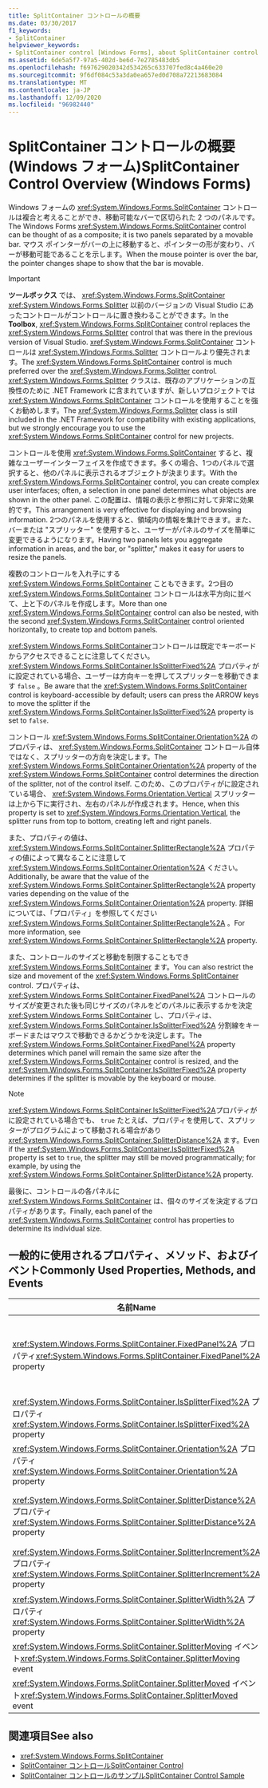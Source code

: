 ```yaml
---
title: SplitContainer コントロールの概要
ms.date: 03/30/2017
f1_keywords:
- SplitContainer
helpviewer_keywords:
- SplitContainer control [Windows Forms], about SplitContainer control
ms.assetid: 6de5a5f7-97a5-402d-be6d-7e2785483db5
ms.openlocfilehash: f697629020342d534265c633707fed8c4a460e20
ms.sourcegitcommit: 9f6df084c53a3da0ea657ed0d708a72213683084
ms.translationtype: MT
ms.contentlocale: ja-JP
ms.lasthandoff: 12/09/2020
ms.locfileid: "96982440"
---
```

# <a name="splitcontainer-control-overview-windows-forms"></a><span data-ttu-id="26810-102">SplitContainer コントロールの概要 (Windows フォーム)</span><span class="sxs-lookup"><span data-stu-id="26810-102">SplitContainer Control Overview (Windows Forms)</span></span>

<span data-ttu-id="26810-103">Windows フォームの <xref:System.Windows.Forms.SplitContainer> コントロールは複合と考えることができ、移動可能なバーで区切られた 2 つのパネルです。</span><span class="sxs-lookup"><span data-stu-id="26810-103">The Windows Forms <xref:System.Windows.Forms.SplitContainer> control can be thought of as a composite; it is two panels separated by a movable bar.</span></span> <span data-ttu-id="26810-104">マウス ポインターがバーの上に移動すると、ポインターの形が変わり、バーが移動可能であることを示します。</span><span class="sxs-lookup"><span data-stu-id="26810-104">When the mouse pointer is over the bar, the pointer changes shape to show that the bar is movable.</span></span>  
  
> [!IMPORTANT]
> <span data-ttu-id="26810-105">**ツールボックス** では、 <xref:System.Windows.Forms.SplitContainer> <xref:System.Windows.Forms.Splitter> 以前のバージョンの Visual Studio にあったコントロールがコントロールに置き換わることができます。</span><span class="sxs-lookup"><span data-stu-id="26810-105">In the **Toolbox**, <xref:System.Windows.Forms.SplitContainer> control replaces the <xref:System.Windows.Forms.Splitter> control that was there in the previous version of Visual Studio.</span></span> <span data-ttu-id="26810-106"><xref:System.Windows.Forms.SplitContainer> コントロールは <xref:System.Windows.Forms.Splitter> コントロールより優先されます。</span><span class="sxs-lookup"><span data-stu-id="26810-106">The <xref:System.Windows.Forms.SplitContainer> control is much preferred over the <xref:System.Windows.Forms.Splitter> control.</span></span> <span data-ttu-id="26810-107"><xref:System.Windows.Forms.Splitter> クラスは、既存のアプリケーションの互換性のために .NET Framework に含まれていますが、新しいプロジェクトでは <xref:System.Windows.Forms.SplitContainer> コントロールを使用することを強くお勧めします。</span><span class="sxs-lookup"><span data-stu-id="26810-107">The <xref:System.Windows.Forms.Splitter> class is still included in the .NET Framework for compatibility with existing applications, but we strongly encourage you to use the <xref:System.Windows.Forms.SplitContainer> control for new projects.</span></span>  
  
 <span data-ttu-id="26810-108">コントロールを使用 <xref:System.Windows.Forms.SplitContainer> すると、複雑なユーザーインターフェイスを作成できます。多くの場合、1つのパネルで選択すると、他のパネルに表示されるオブジェクトが決まります。</span><span class="sxs-lookup"><span data-stu-id="26810-108">With the <xref:System.Windows.Forms.SplitContainer> control, you can create complex user interfaces; often, a selection in one panel determines what objects are shown in the other panel.</span></span> <span data-ttu-id="26810-109">この配置は、情報の表示と参照に対して非常に効果的です。</span><span class="sxs-lookup"><span data-stu-id="26810-109">This arrangement is very effective for displaying and browsing information.</span></span> <span data-ttu-id="26810-110">2つのパネルを使用すると、領域内の情報を集計できます。また、バーまたは "スプリッター" を使用すると、ユーザーがパネルのサイズを簡単に変更できるようになります。</span><span class="sxs-lookup"><span data-stu-id="26810-110">Having two panels lets you aggregate information in areas, and the bar, or "splitter," makes it easy for users to resize the panels.</span></span>  
  
 <span data-ttu-id="26810-111">複数のコントロールを入れ子にする <xref:System.Windows.Forms.SplitContainer> こともできます。2つ目の <xref:System.Windows.Forms.SplitContainer> コントロールは水平方向に並べて、上と下のパネルを作成します。</span><span class="sxs-lookup"><span data-stu-id="26810-111">More than one <xref:System.Windows.Forms.SplitContainer> control can also be nested, with the second <xref:System.Windows.Forms.SplitContainer> control oriented horizontally, to create top and bottom panels.</span></span>  
  
 <span data-ttu-id="26810-112"><xref:System.Windows.Forms.SplitContainer>コントロールは既定でキーボードからアクセスできることに注意してください。 <xref:System.Windows.Forms.SplitContainer.IsSplitterFixed%2A> プロパティがに設定されている場合、ユーザーは方向キーを押してスプリッターを移動できます `false` 。</span><span class="sxs-lookup"><span data-stu-id="26810-112">Be aware that the <xref:System.Windows.Forms.SplitContainer> control is keyboard-accessible by default; users can press the ARROW keys to move the splitter if the <xref:System.Windows.Forms.SplitContainer.IsSplitterFixed%2A> property is set to `false`.</span></span>  
  
 <span data-ttu-id="26810-113">コントロール <xref:System.Windows.Forms.SplitContainer.Orientation%2A> のプロパティは、 <xref:System.Windows.Forms.SplitContainer> コントロール自体ではなく、スプリッターの方向を決定します。</span><span class="sxs-lookup"><span data-stu-id="26810-113">The <xref:System.Windows.Forms.SplitContainer.Orientation%2A> property of the <xref:System.Windows.Forms.SplitContainer> control determines the direction of the splitter, not of the control itself.</span></span> <span data-ttu-id="26810-114">このため、このプロパティがに設定されている場合、 <xref:System.Windows.Forms.Orientation.Vertical> スプリッターは上から下に実行され、左右のパネルが作成されます。</span><span class="sxs-lookup"><span data-stu-id="26810-114">Hence, when this property is set to <xref:System.Windows.Forms.Orientation.Vertical>, the splitter runs from top to bottom, creating left and right panels.</span></span>  
  
 <span data-ttu-id="26810-115">また、プロパティの値は、 <xref:System.Windows.Forms.SplitContainer.SplitterRectangle%2A> プロパティの値によって異なることに注意して <xref:System.Windows.Forms.SplitContainer.Orientation%2A> ください。</span><span class="sxs-lookup"><span data-stu-id="26810-115">Additionally, be aware that the value of the <xref:System.Windows.Forms.SplitContainer.SplitterRectangle%2A> property varies depending on the value of the <xref:System.Windows.Forms.SplitContainer.Orientation%2A> property.</span></span> <span data-ttu-id="26810-116">詳細については、「プロパティ」を参照してください <xref:System.Windows.Forms.SplitContainer.SplitterRectangle%2A> 。</span><span class="sxs-lookup"><span data-stu-id="26810-116">For more information, see <xref:System.Windows.Forms.SplitContainer.SplitterRectangle%2A> property.</span></span>  
  
 <span data-ttu-id="26810-117">また、コントロールのサイズと移動を制限することもでき <xref:System.Windows.Forms.SplitContainer> ます。</span><span class="sxs-lookup"><span data-stu-id="26810-117">You can also restrict the size and movement of the <xref:System.Windows.Forms.SplitContainer> control.</span></span> <span data-ttu-id="26810-118">プロパティは、 <xref:System.Windows.Forms.SplitContainer.FixedPanel%2A> コントロールのサイズが変更された後も同じサイズのパネルをどのパネルに表示するかを決定 <xref:System.Windows.Forms.SplitContainer> し、プロパティは、 <xref:System.Windows.Forms.SplitContainer.IsSplitterFixed%2A> 分割線をキーボードまたはマウスで移動できるかどうかを決定します。</span><span class="sxs-lookup"><span data-stu-id="26810-118">The <xref:System.Windows.Forms.SplitContainer.FixedPanel%2A> property determines which panel will remain the same size after the <xref:System.Windows.Forms.SplitContainer> control is resized, and the <xref:System.Windows.Forms.SplitContainer.IsSplitterFixed%2A> property determines if the splitter is movable by the keyboard or mouse.</span></span>  
  
> [!NOTE]
> <span data-ttu-id="26810-119"><xref:System.Windows.Forms.SplitContainer.IsSplitterFixed%2A>プロパティがに設定されている場合でも、 `true` たとえば、プロパティを使用して、スプリッターがプログラムによって移動される場合があり <xref:System.Windows.Forms.SplitContainer.SplitterDistance%2A> ます。</span><span class="sxs-lookup"><span data-stu-id="26810-119">Even if the <xref:System.Windows.Forms.SplitContainer.IsSplitterFixed%2A> property is set to `true`, the splitter may still be moved programmatically; for example, by using the <xref:System.Windows.Forms.SplitContainer.SplitterDistance%2A> property.</span></span>  
  
 <span data-ttu-id="26810-120">最後に、コントロールの各パネルに <xref:System.Windows.Forms.SplitContainer> は、個々のサイズを決定するプロパティがあります。</span><span class="sxs-lookup"><span data-stu-id="26810-120">Finally, each panel of the <xref:System.Windows.Forms.SplitContainer> control has properties to determine its individual size.</span></span>  
  
## <a name="commonly-used-properties-methods-and-events"></a><span data-ttu-id="26810-121">一般的に使用されるプロパティ、メソッド、およびイベント</span><span class="sxs-lookup"><span data-stu-id="26810-121">Commonly Used Properties, Methods, and Events</span></span>  
  
|<span data-ttu-id="26810-122">名前</span><span class="sxs-lookup"><span data-stu-id="26810-122">Name</span></span>|<span data-ttu-id="26810-123">説明</span><span class="sxs-lookup"><span data-stu-id="26810-123">Description</span></span>|  
|----------|-----------------|  
|<span data-ttu-id="26810-124"><xref:System.Windows.Forms.SplitContainer.FixedPanel%2A> プロパティ</span><span class="sxs-lookup"><span data-stu-id="26810-124"><xref:System.Windows.Forms.SplitContainer.FixedPanel%2A> property</span></span>|<span data-ttu-id="26810-125">コントロールのサイズを変更した後、どのパネルを同じサイズのまま維持するかを指定し <xref:System.Windows.Forms.SplitContainer> ます。</span><span class="sxs-lookup"><span data-stu-id="26810-125">Determines which panel will remain the same size after the <xref:System.Windows.Forms.SplitContainer> control is resized.</span></span>|  
|<span data-ttu-id="26810-126"><xref:System.Windows.Forms.SplitContainer.IsSplitterFixed%2A> プロパティ</span><span class="sxs-lookup"><span data-stu-id="26810-126"><xref:System.Windows.Forms.SplitContainer.IsSplitterFixed%2A> property</span></span>|<span data-ttu-id="26810-127">キーボードまたはマウスを使用してスプリッターを移動できるかどうかを決定します。</span><span class="sxs-lookup"><span data-stu-id="26810-127">Determines if the splitter can be moved with the keyboard or mouse.</span></span>|  
|<span data-ttu-id="26810-128"><xref:System.Windows.Forms.SplitContainer.Orientation%2A> プロパティ</span><span class="sxs-lookup"><span data-stu-id="26810-128"><xref:System.Windows.Forms.SplitContainer.Orientation%2A> property</span></span>|<span data-ttu-id="26810-129">分割線を垂直方向または水平方向のどちらに配置するかを決定します。</span><span class="sxs-lookup"><span data-stu-id="26810-129">Determines if the splitter is arranged vertically or horizontally.</span></span>|  
|<span data-ttu-id="26810-130"><xref:System.Windows.Forms.SplitContainer.SplitterDistance%2A> プロパティ</span><span class="sxs-lookup"><span data-stu-id="26810-130"><xref:System.Windows.Forms.SplitContainer.SplitterDistance%2A> property</span></span>|<span data-ttu-id="26810-131">左端または上端から移動可能スプリッターバーまでの距離をピクセル単位で決定します。</span><span class="sxs-lookup"><span data-stu-id="26810-131">Determines the distance in pixels from the left or upper edge to the movable splitter bar.</span></span>|  
|<span data-ttu-id="26810-132"><xref:System.Windows.Forms.SplitContainer.SplitterIncrement%2A> プロパティ</span><span class="sxs-lookup"><span data-stu-id="26810-132"><xref:System.Windows.Forms.SplitContainer.SplitterIncrement%2A> property</span></span>|<span data-ttu-id="26810-133">ユーザーがスプリッターを移動できる最小距離をピクセル単位で指定します。</span><span class="sxs-lookup"><span data-stu-id="26810-133">Determines the minimum distance, in pixels, that the splitter can be moved by the user.</span></span>|  
|<span data-ttu-id="26810-134"><xref:System.Windows.Forms.SplitContainer.SplitterWidth%2A> プロパティ</span><span class="sxs-lookup"><span data-stu-id="26810-134"><xref:System.Windows.Forms.SplitContainer.SplitterWidth%2A> property</span></span>|<span data-ttu-id="26810-135">分割線の太さ (ピクセル単位) を決定します。</span><span class="sxs-lookup"><span data-stu-id="26810-135">Determines the thickness, in pixels, of the splitter.</span></span>|  
|<span data-ttu-id="26810-136"><xref:System.Windows.Forms.SplitContainer.SplitterMoving> イベント</span><span class="sxs-lookup"><span data-stu-id="26810-136"><xref:System.Windows.Forms.SplitContainer.SplitterMoving> event</span></span>|<span data-ttu-id="26810-137">スプリッターの移動中に発生します。</span><span class="sxs-lookup"><span data-stu-id="26810-137">Occurs when the splitter is moving.</span></span>|  
|<span data-ttu-id="26810-138"><xref:System.Windows.Forms.SplitContainer.SplitterMoved> イベント</span><span class="sxs-lookup"><span data-stu-id="26810-138"><xref:System.Windows.Forms.SplitContainer.SplitterMoved> event</span></span>|<span data-ttu-id="26810-139">スプリッターが移動したときに発生します。</span><span class="sxs-lookup"><span data-stu-id="26810-139">Occurs when the splitter has moved.</span></span>|  
  
## <a name="see-also"></a><span data-ttu-id="26810-140">関連項目</span><span class="sxs-lookup"><span data-stu-id="26810-140">See also</span></span>

- <xref:System.Windows.Forms.SplitContainer>
- [<span data-ttu-id="26810-141">SplitContainer コントロール</span><span class="sxs-lookup"><span data-stu-id="26810-141">SplitContainer Control</span></span>](splitcontainer-control-windows-forms.md)
- <span data-ttu-id="26810-142">[SplitContainer コントロールのサンプル](/previous-versions/visualstudio/visual-studio-2008/0ffz7d1b(v=vs.90))</span><span class="sxs-lookup"><span data-stu-id="26810-142">[SplitContainer Control Sample](/previous-versions/visualstudio/visual-studio-2008/0ffz7d1b(v=vs.90))</span></span>
